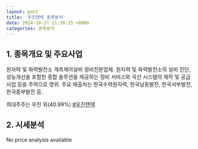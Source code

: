 ```yaml
---
layout: post
title: '우진엔텍 종목분석'
date: 2024-10-27 21:20:23 +0900
categories: 종목분석
---
```


## 1. 종목개요 및 주요사업

원자력 및 화력발전소 계측제어설비 정비전문업체. 원자력 및 화력발전소의 설비 진단, 성능개선을 포함한 종합 솔루션을 제공하는 정비 서비스와 국산 시스템의 제작 및 공급 사업 등을 주력으로 영위. 주요 매출처는 한국수력원자력, 한국남동발전, 한국서부발전, 한국중부발전 등.

최대주주는 우진 외(40.99%)
[#우진엔텍](#)

## 2. 시세분석

No price analysis available
